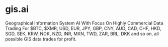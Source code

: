 # gis.ai
Geographical Information System AI With Focus On Highly Commercial Data Trading For $BTC, $XMR, USD, EUR, JPY, GBP, CNY, AUD, CAD, CHF, HKD, SGD, SEK, KRW, NOK, NZD, INR, MXN, TWD, ZAR, BRL, DKK and so on, all possible GIS data trades for profit.
